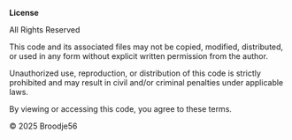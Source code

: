 **License**

All Rights Reserved

This code and its associated files may not be copied, modified, distributed, or used in any form without explicit written permission from the author.

Unauthorized use, reproduction, or distribution of this code is strictly prohibited and may result in civil and/or criminal penalties under applicable laws.

By viewing or accessing this code, you agree to these terms.

© 2025 Broodje56
